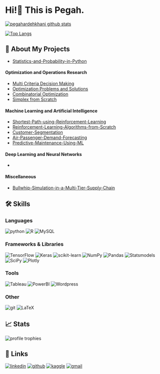 # Hi!👋 This is Pegah.

[![pegahardehkhani github stats](https://github-readme-stats.vercel.app/api?username=Pegah-Ardehkhani&theme=github_dark&show-icons=true&hide=prs,issues,contribs&ring_color=#9ba832)](https://github.com/Pegah-Ardehkhani)

[![Top Langs](https://github-readme-stats.vercel.app/api/top-langs/?username=Pegah-Ardehkhani&layout=compact&langs_count=10&theme=github_dark)](https://github.com/Pegah-Ardehkhani)


## 📝 About My Projects

- [Statistics-and-Probability-in-Python](https://github.com/Pegah-Ardehkhani/Statistics-and-Probability-in-Python)
#### Optimization and Operations Research

- [Multi Criteria Decision Making](https://github.com/Pegah-Ardehkhani/Multi-Criteria-Decision-Making)
- [Optimization Problems and Solutions](https://github.com/Pegah-Ardehkhani/Optimization-Problems-and-Solutions)
- [Combinatorial Optimization](https://github.com/Pegah-Ardehkhani/Combinatorial-Optimization)
- [Simplex from Scratch](https://github.com/Pegah-Ardehkhani/Simplex-from-Scratch)

#### Machine Learning and Artificial Intelligence

- [Shortest-Path-using-Reinforcement-Learning](https://github.com/Pegah-Ardehkhani/Shortest-Path-using-Reinforcement-Learning)
- [Reinforcement-Learning-Algorithms-from-Scratch](https://github.com/Pegah-Ardehkhani/Reinforcement-Learning-Algorithms-from-Scratch)
- [Customer-Segmentation](https://github.com/Pegah-Ardehkhani/Customer-Segmentation)
- [Air-Passenger-Demand-Forecasting](https://github.com/Pegah-Ardehkhani/Air-Passenger-Demand-Forecasting)
- [Predictive-Maintenance-Using-ML](https://github.com/Pegah-Ardehkhani/Predictive-Maintenance-Using-ML)

#### Deep Learning and Neural Networks

- []()

#### Miscellaneous

- [Bullwhip-Simulation-in-a-Multi-Tier-Supply-Chain](https://github.com/Pegah-Ardehkhani/Bullwhip-Simulation-in-a-Multi-Tier-Supply-Chain)

## 🛠️ Skills

### Languages

![python](https://img.shields.io/badge/Python-14354C?style=for-the-badge&logo=python&logoColor=white)
![R](https://img.shields.io/badge/R-276DC3?style=for-the-badge&logo=r&logoColor=white)
![MySQL](https://img.shields.io/badge/MySQL-00000F?style=for-the-badge&logo=mysql&logoColor=white)


### Frameworks & Libraries
![TensorFlow](https://img.shields.io/badge/TensorFlow-%23FF6F00.svg?style=for-the-badge&logo=TensorFlow&logoColor=white)
![Keras](https://img.shields.io/badge/Keras-%23D00000.svg?style=for-the-badge&logo=Keras&logoColor=white)
![scikit-learn](https://img.shields.io/badge/scikit--learn-%23F7931E.svg?style=for-the-badge&logo=scikit-learn&logoColor=white)
![NumPy](https://img.shields.io/badge/numpy-%23013243.svg?style=for-the-badge&logo=numpy&logoColor=white)
![Pandas](https://img.shields.io/badge/pandas-%23150458.svg?style=for-the-badge&logo=pandas&logoColor=white)
![Statsmodels](https://img.shields.io/badge/Statsmodels-2E5BBF?style=for-the-badge&logo=Statsmodels&logoColor=white)
![SciPy](https://img.shields.io/badge/SciPy-%230C55A5.svg?style=for-the-badge&logo=scipy&logoColor=%white)
![Plotly](https://img.shields.io/badge/Plotly-%233F4F75.svg?style=for-the-badge&logo=plotly&logoColor=white)

### Tools
![Tableau](https://img.shields.io/badge/Tableau-00ADD8?style=for-the-badge&logo=Tableau&logoColor=white)
![PowerBI](https://img.shields.io/badge/PowerBI-F2C811?style=for-the-badge&logo=Power%20BI&logoColor=white)
![Wordpress](https://img.shields.io/badge/Wordpress-21759B?style=for-the-badge&logo=wordpress&logoColor=white)


### Other
![git](https://img.shields.io/badge/Git-DC322F?style=for-the-badge&logo=Git&logoColor=white)
![LaTeX](https://img.shields.io/badge/LaTeX-218604?style=for-the-badge&logo=LaTeX&logoColor=white)

## 📈 Stats
<img src="https://github-profile-trophy.vercel.app/?username=Pegah-Ardehkhani&row=1&column=6&margin-h=8&theme=darkhub&count_private=true&margin-w=15&no-frame=true&title=Stars,Repositories,Followers,Commits,Experience" alt="profile trophies" />

## 🔗 Links
[![linkedin](https://img.shields.io/badge/LinkedIn-0077B5?style=for-the-badge&logo=LinkedIn&logoColor=white)](https://www.linkedin.com/in/pegah-ardehkhani)
[![github](https://img.shields.io/badge/GitHub-000000?style=for-the-badge&logo=GitHub&logoColor=white)](https://github.com/Pegah-Ardehkhani)
[![kaggle](	https://img.shields.io/badge/kaggle-2EBAF4?style=for-the-badge&logo=kaggle&logoColor=white)](https://www.kaggle.com/pegaha)
[![gmail](https://img.shields.io/badge/Gmail-D14836?style=for-the-badge&logo=Gmail&logoColor=white)](mailto:https://peg4h.a@gmail.com)
